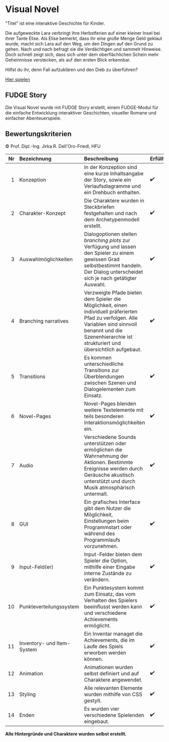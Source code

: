 # Visual Novel

"Titel" ist eine interaktive Geschichte für Kinder. 

Die aufgeweckte Lara verbringt ihre Herbstferien auf einer kleiner Insel bei ihrer Tante Elise. Als Elise bemerkt, dass ihr eine große Menge Geld geklaut wurde, macht sich Lara auf den Weg, um den Dingen auf den Grund zu gehen. Nach und nach befragt sie die Verdächtigen und sammelt Hinweise. Doch schnell zeigt sich, dass sich unter dem oberflächlichen Schein mehr Geheimnisse verstecken, als auf den ersten Blick erkennbar. 

Hilfst du ihr, denn Fall aufzuklären und den Dieb zu überführen?

[Hier spielen](https://corayana.github.io/VisualNovel/)

## FUDGE Story

Die Visual Novel wurde mit FUDGE Story erstellt, einem FUDGE-Modul für die einfache Entwicklung interaktiver Geschichten, visueller Romane und einfacher Abenteuerspiele.

## Bewertungskriterien

© Prof. Dipl.-Ing. Jirka R. Dell'Oro-Friedl, HFU

| Nr | Bezeichnung           | Beschreibung | Erfüllt |
|---:|:----------------------|:-------------|:--------|
|  1 | Konzeption            | In der Konzeption sind eine kurze Inhaltsangabe der Story, sowie ein Verlaufsdiagramme und ein Drehbuch enthalten. | :heavy_check_mark: |
|  2 | Charakter-Konzept     | Die Charaktere wurden in Steckbriefen festgehalten und nach dem Archetypenmodell erstellt. | :heavy_check_mark: |
|  3 | Auswahlmöglichkeiten  | Dialogoptionen stellen _branching plots_ zur Verfügung und lassen den Spieler zu einem gewissen Grad selbstbestimmt handeln. Der Dialog unterscheidet sich je nach getätigter Auswahl. | :heavy_check_mark: |
|  4 | Branching narratives  | Verzweigte Pfade bieten dem Spieler die Möglichkeit, einen individuell präferierten Pfad zu verfolgen. Alle Variablen sind sinnvoll benannt und die Szenenhierarchie ist strukturiert und übersichtlich aufgebaut. | :heavy_check_mark: |
|  5 | Transitions           | Es kommen unterschiedliche Transitions zur Überblendungen zwischen Szenen und Dialogelementen zum Einsatz. | :heavy_check_mark: |
|  6 | Novel-Pages           | Novel-Pages blenden weitere Textelemente mit teils besonderen Interaktionsmöglichkeiten ein. | :heavy_check_mark: |
|  7 | Audio                 | Verschiedene Sounds unterstützen oder ermöglichen die Wahrnehmung der Aktionen. Bestimmte Ereignisse werden durch Geräusche akustisch unterstützt und durch Musik atmosphärisch untermalt. | :heavy_check_mark: |
|  8 | GUI                   | Ein grafisches Interface gibt dem Nutzer die Möglichkeit, Einstellungen beim Programmstart oder während des Programmlaufs vorzunehmen. | :heavy_check_mark: |
|  9 | Input-Feld(er)        | Input-Felder bieten dem Spieler die Option, mithilfe einer Eingabe interne Zustände zu verändern. | :heavy_check_mark: |
| 10 | Punkteverteilungssystem     | Ein Punktesystem kommt zum Einsatz, das vom Verhalten des Spielers beeinflusst werden kann und verschiedene Achievements ermöglicht. | :heavy_check_mark: | 
| 11 | Inventory- und Item-System  | Ein Inventar managet die Achievements, die im Laufe des Spiels erworben werden können.  | :heavy_check_mark: |
| 12 | Animation             | Animationen wurden selbst definiert und auf Charaktere angewendet. | :heavy_check_mark: |
| 13 | Styling               | Alle relevanten Elemente wurden mithilfe von CSS gestylt. | :heavy_check_mark: |          
| 14 | Enden                 | Es wurden vier verschiedene Spielenden eingebaut. | :heavy_check_mark: |

**Alle Hintergründe und Charaktere wurden selbst erstellt.**